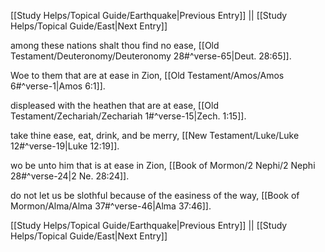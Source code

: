 [[Study Helps/Topical Guide/Earthquake|Previous Entry]]  ||  [[Study Helps/Topical Guide/East|Next Entry]]

 among these nations shalt thou find no ease, [[Old Testament/Deuteronomy/Deuteronomy 28#^verse-65|Deut. 28:65]].

 Woe to them that are at ease in Zion, [[Old Testament/Amos/Amos 6#^verse-1|Amos 6:1]].

 displeased with the heathen that are at ease, [[Old Testament/Zechariah/Zechariah 1#^verse-15|Zech. 1:15]].

 take thine ease, eat, drink, and be merry, [[New Testament/Luke/Luke 12#^verse-19|Luke 12:19]].

 wo be unto him that is at ease in Zion, [[Book of Mormon/2 Nephi/2 Nephi 28#^verse-24|2 Ne. 28:24]].

 do not let us be slothful because of the easiness of the way, [[Book of Mormon/Alma/Alma 37#^verse-46|Alma 37:46]].

[[Study Helps/Topical Guide/Earthquake|Previous Entry]]  ||  [[Study Helps/Topical Guide/East|Next Entry]]
